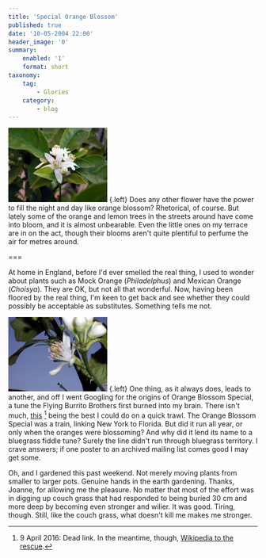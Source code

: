 ```yaml
---
title: 'Special Orange Blossom'
published: true
date: '10-05-2004 22:00'
header_image: '0'
summary:
    enabled: '1'
    format: short
taxonomy:
    tag:
        - Glories
    category:
        - blog
---
```


![Orange Blossom](Orange%20Blossom%201.jpg) {.left} Does any other flower have the power to fill the night and day like orange blossom? Rhetorical, of course. But lately some of the orange and lemon trees in the streets around have come into bloom, and it is almost unbearable. Even the little ones on my terrace are in on the act, though their blooms aren't quite plentiful to perfume the air for metres around.

===

At home in England, before I'd ever smelled the real thing, I used to wonder about plants such as Mock Orange (_Philadelphus_) and Mexican Orange (_Choisya_). They are OK, but not all that wonderful. Now, having been floored by the real thing, I'm keen to get back and see whether they could possibly be acceptable as substitutes. Something tells me not.

![Lemon blossom](Lemon%20Blossom%202.jpg) {.left} One thing, as it always does, leads to another, and off I went Googling for the origins of Orange Blossom Special, a tune the Flying Burrito Brothers first burned into my brain. There isn't much, [this](http://www.tallahassee.com/mld/tallahassee/entertainment/music/8496347.htm) [^1] being the best I could do on a quick trawl. The Orange Blossom Special was a train, linking New York to Florida. But did it run all year, or only when the oranges were blossoming? And why did it lend its name to a bluegrass fiddle tune? Surely the line didn't run through bluegrass territory. I crave answers; if one poster to an archived mailing list comes good I may get some.

Oh, and I gardened this past weekend. Not merely moving plants from smaller to larger pots. Genuine hands in the earth gardening. Thanks, Joanne, for allowing me the pleasure. No matter that most of the effort was in digging up couch grass that had responded to being buried 30 cm and more deep by becoming even stronger and wilier. It was good. Tiring, though. Still, like the couch grass, what doesn't kill me makes me stronger.

[^1]: 9 April 2016: Dead link. In the meantime, though, [Wikipedia to the rescue](https://en.wikipedia.org/wiki/Orange_Blossom_Special_(song)).